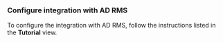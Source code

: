 ### Configure integration with AD RMS

To configure the integration with AD RMS, follow the instructions listed in the **Tutorial** view.
